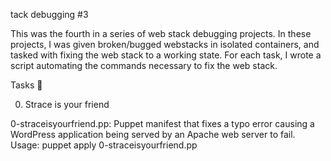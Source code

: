 tack debugging #3

This was the fourth in a series of web stack debugging projects. In these projects, I was given broken/bugged webstacks in isolated containers, and tasked with fixing the web stack to a working state. For each task, I wrote a script automating the commands necessary to fix the web stack.

Tasks 📃

0. Strace is your friend

0-straceisyourfriend.pp: Puppet manifest that fixes a typo error causing a WordPress application being served by an Apache web server to fail.
Usage: puppet apply 0-straceisyourfriend.pp
